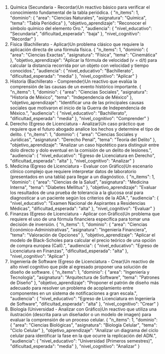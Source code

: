 1. Química (Secundaria - Recordar)Un reactivo básico para verificar el conocimiento fundamental de la tabla periódica.
{
    "n_items": 1,
    "dominio": {
        "area": "Ciencias Naturales",
        "asignatura": "Química",
        "tema": "Tabla Periódica"
    },
    "objetivo_aprendizaje": "Reconocer el símbolo químico del elemento Oro.",
    "audiencia": {
        "nivel_educativo": "Secundaria",
        "dificultad_esperada": "baja"
    },
    "nivel_cognitivo": "Recordar"
}
2. Física (Bachillerato - Aplicar)Un problema clásico que requiere la aplicación directa de una fórmula física.
{
    "n_items": 1,
    "dominio": {
        "area": "Ciencias Exactas",
        "asignatura": "Física",
        "tema": "Cinemática"
    },
    "objetivo_aprendizaje": "Aplicar la fórmula de velocidad (v = d/t) para calcular la distancia recorrida por un objeto con velocidad y tiempo conocidos.",
    "audiencia": {
        "nivel_educativo": "Bachillerato",
        "dificultad_esperada": "media"
    },
    "nivel_cognitivo": "Aplicar"
}
3. Historia (Bachillerato - Comprender)Un reactivo que evalúa la comprensión de las causas de un evento histórico importante.
{
    "n_items": 1,
    "dominio": {
        "area": "Ciencias Sociales",
        "asignatura": "Historia de México",
        "tema": "Independencia de México"
    },
    "objetivo_aprendizaje": "Identificar una de las principales causas sociales que motivaron el inicio de la Guerra de Independencia de México.",
    "audiencia": {
        "nivel_educativo": "Bachillerato",
        "dificultad_esperada": "media"
    },
    "nivel_cognitivo": "Comprender"
}
4. Derecho (Egreso de Licenciatura - Analizar)Un caso práctico que requiere que el futuro abogado analice los hechos y determine el tipo de delito.
{
    "n_items": 1,
    "dominio": {
        "area": "Ciencias Sociales y Jurídicas",
        "asignatura": "Derecho Penal",
        "tema": "Teoría del Delito"
    },
    "objetivo_aprendizaje": "Analizar un caso hipotético para distinguir entre dolo directo y dolo eventual en la comisión de un delito de lesiones.",
    "audiencia": {
        "nivel_educativo": "Egreso de Licenciatura en Derecho",
        "dificultad_esperada": "alta"
    },
    "nivel_cognitivo": "Analizar"
}
5. Medicina (Egreso de Licenciatura - Evaluar con Gráfico)Un escenario clínico complejo que requiere interpretar datos de laboratorio (presentados en una tabla) para llegar a un diagnóstico.
{
    "n_items": 1,
    "dominio": {
        "area": "Ciencias de la Salud",
        "asignatura": "Medicina Interna",
        "tema": "Diabetes Mellitus"
    },
    "objetivo_aprendizaje": "Evaluar los resultados de una prueba de tolerancia a la glucosa oral para diagnosticar a un paciente según los criterios de la ADA.",
    "audiencia": {
        "nivel_educativo": "Examen Nacional de Aspirantes a Residencias Médicas",
        "dificultad_esperada": "alta"
    },
    "nivel_cognitivo": "Evaluar"
}
6. Finanzas (Egreso de Licenciatura - Aplicar con Gráfico)Un problema que requiere el uso de una fórmula financiera específica para tomar una decisión de inversión.
{
    "n_items": 1,
    "dominio": {
        "area": "Ciencias Económico-Administrativas",
        "asignatura": "Ingeniería Financiera",
        "tema": "Valoración de Opciones"
    },
    "objetivo_aprendizaje": "Aplicar el modelo de Black-Scholes para calcular el precio teórico de una opción de compra europea (Call).",
    "audiencia": {
        "nivel_educativo": "Egreso de Licenciatura en Finanzas",
        "dificultad_esperada": "alta"
    },
    "nivel_cognitivo": "Aplicar"
}
7. Ingeniería de Software (Egreso de Licenciatura - Crear)Un reactivo de alto nivel cognitivo que pide al egresado proponer una solución de diseño de software.
{
    "n_items": 1,
    "dominio": {
        "area": "Ingeniería y Tecnología",
        "asignatura": "Arquitectura de Software",
        "tema": "Patrones de Diseño"
    },
    "objetivo_aprendizaje": "Proponer el patrón de diseño más adecuado para resolver un problema de acoplamiento entre componentes en un sistema de notificaciones a gran escala.",
    "audiencia": {
        "nivel_educativo": "Egreso de Licenciatura en Ingeniería de Software",
        "dificultad_esperada": "alta"
    },
    "nivel_cognitivo": "Crear"
}
8. Biología (Universidad - Analizar con Gráfico)Un reactivo que utiliza una ilustración (descrita para un diseñador o un modelo de imagen) para evaluar la comprensión de un proceso celular.
{
    "n_items": 1,
    "dominio": {
        "area": "Ciencias Biológicas",
        "asignatura": "Biología Celular",
        "tema": "Ciclo Celular"
    },
    "objetivo_aprendizaje": "Analizar un diagrama del ciclo celular para identificar la fase en la que ocurre la replicación del ADN.",
    "audiencia": {
        "nivel_educativo": "Universidad (Primeros semestres)",
        "dificultad_esperada": "media"
    },
    "nivel_cognitivo": "Analizar"
}
